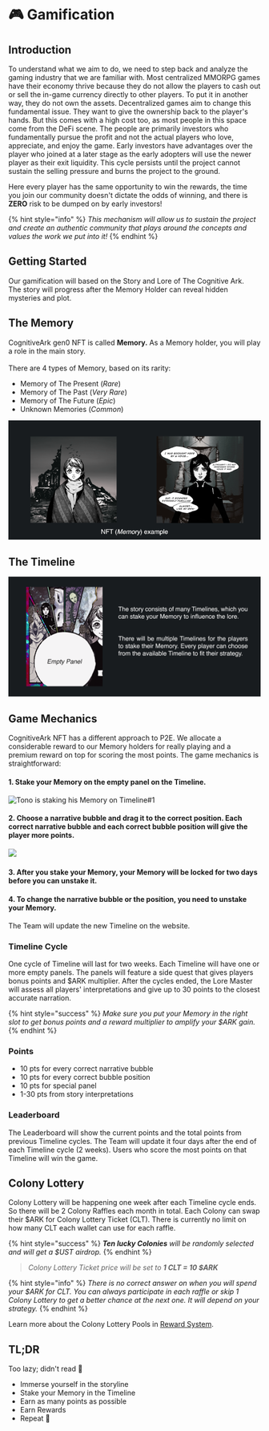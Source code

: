 # 🎮 Gamification

## Introduction

To understand what we aim to do, we need to step back and analyze the gaming industry that we are familiar with. Most centralized MMORPG games have their economy thrive because they do not allow the players to cash out or sell the in-game currency directly to other players. To put it in another way, they do not own the assets. Decentralized games aim to change this fundamental issue. They want to give the ownership back to the player's hands. But this comes with a high cost too, as most people in this space come from the DeFi scene. The people are primarily investors who fundamentally pursue the profit and not the actual players who love, appreciate, and enjoy the game. Early investors have advantages over the player who joined at a later stage as the early adopters will use the newer player as their exit liquidity. This cycle persists until the project cannot sustain the selling pressure and burns the project to the ground.

Here every player has the same opportunity to win the rewards, the time you join our community doesn't dictate the odds of winning, and there is **ZERO** risk to be dumped on by early investors!

{% hint style="info" %}
_This mechanism will allow us to sustain the project and create an authentic community that plays around the concepts and values the work we put into it!_
{% endhint %}

## Getting Started

Our gamification will based on the Story and Lore of The Cognitive Ark.\
The story will progress after the Memory Holder can reveal hidden mysteries and plot.

## The Memory

CognitiveArk gen0 NFT is called **Memory.** As a Memory holder, you will play a role in the main story. \
\
There are 4 types of Memory, based on its rarity:

* Memory of The Present (_Rare_)
* Memory of The Past (_Very Rare_)
* Memory of The Future (_Epic_)
* Unknown Memories (_Common_)

![](../.gitbook/assets/Memory.png)

## The Timeline

![(This is not the actual Timeline)](../.gitbook/assets/Timeline.png)

## Game Mechanics

CognitiveArk NFT has a different approach to P2E. We allocate a considerable reward to our Memory holders for really playing and a premium reward on top for scoring the most points. The game mechanics is straightforward:

#### 1. Stake your Memory on the empty panel on the Timeline.&#x20;

![Tono is staking his Memory on Timeline#1](<../.gitbook/assets/Gamification - Frame 1 (1).gif>)

#### 2. Choose a narrative bubble and drag it to the correct position. Each correct narrative bubble and each correct bubble position will give the player more points.

![](<../.gitbook/assets/Gamification - Frame 1 (3).gif>)

#### 3. After you stake your Memory, your Memory will be locked for two days before you can unstake it.

#### 4. To change the narrative bubble or the position, you need to unstake your Memory.

The Team will update the new Timeline on the website.

### Timeline Cycle

One cycle of Timeline will last for two weeks. Each Timeline will have one or more empty panels. The panels will feature a side quest that gives players bonus points and $ARK multiplier. After the cycles ended, the Lore Master will assess all players' interpretations and give up to 30 points to the closest accurate narration.

{% hint style="success" %}
_Make sure you put your Memory in the right slot to get bonus points and a reward multiplier to amplify your $ARK gain._
{% endhint %}

### Points

* 10 pts for every correct narrative bubble
* 10 pts for every correct bubble position
* 10 pts for special panel
* 1-30 pts from story interpretations

### Leaderboard

The Leaderboard will show the current points and the total points from previous Timeline cycles. The Team will update it four days after the end of each Timeline cycle (2 weeks). Users who score the most points on that Timeline will win the game.

## Colony Lottery

Colony Lottery will be happening one week after each Timeline cycle ends. So there will be 2 Colony Raffles each month in total. Each Colony can swap their $ARK for Colony Lottery Ticket (CLT). There is currently no limit on how many CLT each wallet can use for each raffle.

{% hint style="success" %}
_**Ten lucky Colonies** will be randomly selected and will get a $UST airdrop._
{% endhint %}

> _Colony Lottery Ticket price will be set to **1 CLT = 10 $ARK**_

{% hint style="info" %}
_There is no correct answer on when you will spend your $ARK for CLT. You can always participate in each raffle or skip 1 Colony Lottery to get a better chance at the next one. It will depend on your strategy._
{% endhint %}

Learn more about the Colony Lottery Pools in [Reward System](reward-system.md).

## **TL;DR**

Too lazy; didn't read 🦉

* Immerse yourself in the storyline
* Stake your Memory in the Timeline
* Earn as many points as possible
* Earn Rewards
* Repeat 🔁
